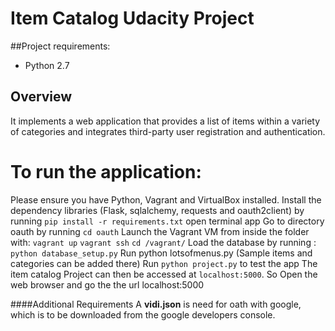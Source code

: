 # Item Catalog Udacity Project 

##Project requirements:
* Python 2.7

## Overview
It implements a web application that provides a list of items within a variety of categories 
and integrates third-party user registration and authentication.


# To run the application:
Please ensure you have Python, Vagrant and VirtualBox installed.
Install the dependency libraries (Flask, sqlalchemy, requests and oauth2client) by running `pip install -r requirements.txt`
open terminal app
Go to directory oauth by running `cd oauth`
Launch the Vagrant VM from inside the folder with:
`vagrant up`
`vagrant ssh`
`cd /vagrant/`
Load the database by running : `python database_setup.py` 
Run python lotsofmenus.py (Sample items and categories can be added there)
Run `python project.py` to test the app
The item catalog Project can then be accessed at `localhost:5000`.  So Open the web browser and go the the url localhost:5000


####Additional Requirements
A **vidi.json** is need for oath with google, which is to be downloaded from the google developers console. 